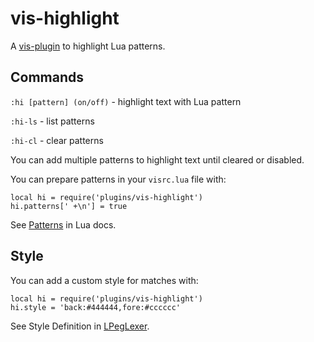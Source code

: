 # vis-highlight

A [vis-plugin](https://github.com/martanne/vis/wiki/Plugins/) to highlight Lua patterns.

## Commands
 
`:hi [pattern] (on/off)` - highlight text with Lua pattern

`:hi-ls` - list patterns

`:hi-cl` - clear patterns

You can add multiple patterns to  highlight text until cleared or disabled.

You can prepare patterns in your `visrc.lua` file with:

```
local hi = require('plugins/vis-highlight')
hi.patterns[' +\n'] = true
```

See [Patterns](https://www.lua.org/pil/20.2.html) in Lua docs.

## Style

You can add a custom style for matches with:

```
local hi = require('plugins/vis-highlight')
hi.style = 'back:#444444,fore:#cccccc'
```

See Style Definition in [LPegLexer](https://scintilla.sourceforge.io/LPegLexer.html).

